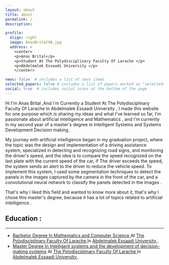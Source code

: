 ```yaml
---
layout: about
title: about
permalink: /
description: 

profile:
  align: right
  image: AnasBrital98.jpg
  address: >
    <center>
    <p>Anas Brital</p>
    <p>Student At The Polydisciplinary Faculty Of Larache </p>
    <p>Abdelmalek Essaadi University </p>
    </center>

news: false  # includes a list of news items
selected_papers: false # includes a list of papers marked as "selected={true}"
social: true  # includes social icons at the bottom of the page
---
```

<p>
Hi I'm Anas Brital ,And i'm Currently a Student At The Polydisciplinary Faculty Of Larache In Abdelmalek Essaadi University , I made this website for one purpose which is sharing my ideas and what I've learned so far, I'm passionate about artificial intelligence and Mathematics  , and I'm currently in my second year of a master's degree in Intelligent Systems and Systems Development Decision making .
</p>

<p>
My journey with artificial intelligence began in my graduation project, where the topic was the design and implementation of a driving assistance system, specialized in detecting and recognizing road signs, and monitoring the driver's speed, and the idea is to compare the speed recognized on the last plate with the current speed of the car, if The driver exceeds the speed, the system sends an alert to the driver to reduce the vehicle speed. To implement this system, I used some segmentation techniques to detect the panels in the images captured by the camera in the front of the car, and a convolutional neural network to classify the panels detected in the images .
</p>

<p>
That's why I liked this field and wanted to know more about it, that's why I chose this master's degree, because it has a lot of topics related to artificial intelligence .
</p>

<h2>Education : </h2>
<hr>
<ul>
<li>
<a href="{{ site.baseurl }}/assets/pdf/SMI.pdf">Bachelor Degree In Mathematics and Computer Science </a> At  <a href="https://www.fpl.ac.ma/">The Polydisciplinary Faculty Of Larache </a> In <a href="https://www.uae.ma/">Abdelmalek Essaadi University </a> .
</li>
<li>
<a href="{{ site.baseurl }}/assets/pdf/MSIDSD.pdf">Master Degree In Intelligent systems and the development of decision-making systems</a> At <a href="https://www.fpl.ac.ma/">The Polydisciplinary Faculty Of Larache </a> In <a href="https://www.uae.ma/">Abdelmalek Essaadi University </a> .
</li>
</ul>

